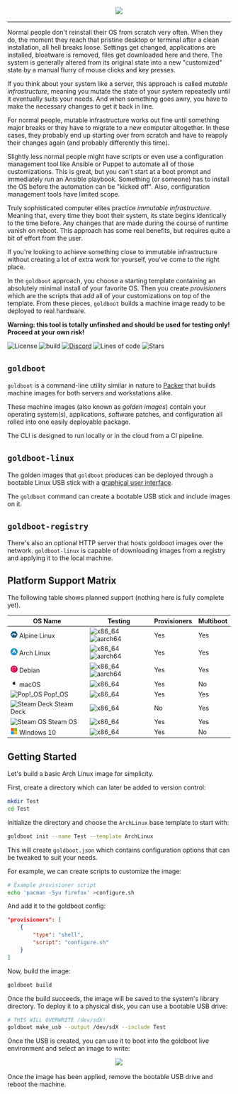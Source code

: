<p align="center">
	<img src="https://raw.githubusercontent.com/goldboot/goldboot/master/.github/images/logo-bg-256.png" />
</p>
<hr>

Normal people don't reinstall their OS from scratch very often. When they do,
the moment they reach that pristine desktop or terminal after a clean
installation, all hell breaks loose. Settings get changed, applications are
installed, bloatware is removed, files get downloaded here and there. The system
is generally altered from its original state into a new "customized" state by a
manual flurry of mouse clicks and key presses.

If you think about your system like a server, this approach is called _mutable
infrastructure_, meaning you mutate the state of your system repeatedly until it
eventually suits your needs. And when something goes awry, you have to make the
necessary changes to get it back in line.

For normal people, mutable infrastructure works out fine until something major
breaks or they have to migrate to a new computer altogether. In these cases,
they probably end up starting over from scratch and have to reapply their
changes again (and probably differently this time).

Slightly less normal people might have scripts or even use a configuration
management tool like Ansible or Puppet to automate all of those customizations.
This is great, but you can't start at a boot prompt and immediately run an
Ansible playbook. Something (or someone) has to install the OS before the
automation can be "kicked off". Also, configuration management tools have
limited scope.

Truly sophisticated computer elites practice _immutable infrastructure_. Meaning
that, every time they boot their system, its state begins identically to the
time before. Any changes that are made during the course of runtime vanish on
reboot. This approach has some real benefits, but requires quite a bit of effort
from the user.

If you're looking to achieve something close to immutable infrastructure without
creating a lot of extra work for yourself, you've come to the right place.

In the `goldboot` approach, you choose a starting template containing an
absolutely minimal install of your favorite OS. Then you create _provisioners_
which are the scripts that add all of your customizations on top of the
template. From these pieces, `goldboot` builds a machine image ready to be
deployed to real hardware.

**Warning: this tool is totally unfinshed and should be used for testing only!
Proceed at your own risk!**

![License](https://img.shields.io/github/license/goldboot/goldboot)
![build](https://github.com/goldboot/goldboot/actions/workflows/build.yml/badge.svg)
[![Discord](https://img.shields.io/discord/981695209492606986)](https://discord.gg/Vzr7gT5dsd)
![Lines of code](https://img.shields.io/tokei/lines/github/fossable/goldboot)
![Stars](https://img.shields.io/github/stars/goldboot/goldboot?style=social)

## `goldboot`

`goldboot` is a command-line utility similar in nature to
[Packer](https://github.com/hashicorp/packer) that builds machine images for
both servers and workstations alike.

These machine images (also known as _golden images_) contain your operating
system(s), applications, software patches, and configuration all rolled into one
easily deployable package.

The CLI is designed to run locally or in the cloud from a CI pipeline.

## `goldboot-linux`

The golden images that `goldboot` produces can be deployed through a bootable
Linux USB stick with a
[graphical user interface](https://raw.githubusercontent.com/goldboot/goldboot/master/.github/images/select_image.png).

The `goldboot` command can create a bootable USB stick and include images on it.

## `goldboot-registry`

There's also an optional HTTP server that hosts goldboot images over the
network. `goldboot-linux` is capable of downloading images from a registry and
applying it to the local machine.

## Platform Support Matrix

The following table shows planned support (nothing here is fully complete yet).

| OS Name                                                            | Testing                                                                                                                                                                                                                             | Provisioners | Multiboot |
| ------------------------------------------------------------------ | ----------------------------------------------------------------------------------------------------------------------------------------------------------------------------------------------------------------------------------- | ------------ | --------- |
| ![Alpine](/.github/images/templates/AlpineLinux.png) Alpine Linux  | ![x86_64](https://github.com/goldboot/goldboot/workflows/.github/workflows/test_alpine_x86_64.yml/badge.svg) ![aarch64](https://github.com/goldboot/goldboot/workflows/.github/workflows/test_alpine_aarch64.yml/badge.svg)         | Yes          | Yes       |
| ![Arch Linux](/.github/images/templates/ArchLinux.png) Arch Linux  | ![x86_64](https://github.com/goldboot/goldboot/workflows/.github/workflows/test_arch_linux_x86_64.yml/badge.svg) ![aarch64](https://github.com/goldboot/goldboot/workflows/.github/workflows/test_arch_linux_aarch64.yml/badge.svg) | Yes          | Yes       |
| ![Debian](/.github/images/templates/Debian.png) Debian             | ![x86_64](https://github.com/goldboot/goldboot/workflows/.github/workflows/test_debian_x86_64.yml/badge.svg) ![aarch64](https://github.com/goldboot/goldboot/workflows/.github/workflows/test_debian_aarch64.yml/badge.svg)         | Yes          | Yes       |
| ![macOS](/.github/images/templates/MacOs.png) macOS                | ![x86_64](https://github.com/goldboot/goldboot/workflows/.github/workflows/test_mac_os_x86_64.yml/badge.svg)                                                                                                                        | Yes          | No        |
| ![Pop!_OS](/.github/images/templates/pop_os.png) Pop!\_OS          | ![x86_64](https://github.com/goldboot/goldboot/workflows/.github/workflows/test_pop_os_x86_64.yml/badge.svg)                                                                                                                        | Yes          | Yes       |
| ![Steam Deck](/.github/images/templates/steam_deck.png) Steam Deck | ![x86_64](https://github.com/goldboot/goldboot/workflows/.github/workflows/test_steam_deck_x86_64.yml/badge.svg)                                                                                                                    | No           | Yes       |
| ![Steam OS](/.github/images/templates/steam_os.png) Steam OS       | ![x86_64](https://github.com/goldboot/goldboot/workflows/.github/workflows/test_steam_os_x86_64.yml/badge.svg)                                                                                                                      | Yes          | Yes       |
| ![Windows 10](/.github/images/templates/Windows10.png) Windows 10  | ![x86_64](https://github.com/goldboot/goldboot/workflows/.github/workflows/test_windows_10_x86_64.yml/badge.svg)                                                                                                                    | Yes          | No        |

## Getting Started

Let's build a basic Arch Linux image for simplicity.

First, create a directory which can later be added to version control:

```sh
mkdir Test
cd Test
```

Initialize the directory and choose the `ArchLinux` base template to start with:

```sh
goldboot init --name Test --template ArchLinux
```

This will create `goldboot.json` which contains configuration options that can
be tweaked to suit your needs.

For example, we can create scripts to customize the image:

```sh
# Example provisioner script
echo 'pacman -Syu firefox' >configure.sh
```

And add it to the goldboot config:

```json
"provisioners": [
	{
		"type": "shell",
		"script": "configure.sh"
	}
]
```

Now, build the image:

```sh
goldboot build
```

Once the build succeeds, the image will be saved to the system's library
directory. To deploy it to a physical disk, you can use a bootable USB drive:

```sh
# THIS WILL OVERWRITE /dev/sdX!
goldboot make_usb --output /dev/sdX --include Test
```

Once the USB is created, you can use it to boot into the goldboot live
environment and select an image to write:

<p align="center">
	<img src="https://raw.githubusercontent.com/goldboot/goldboot/master/.github/images/select_image.png" />
</p>

Once the image has been applied, remove the bootable USB drive and reboot the
machine.
